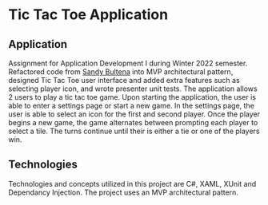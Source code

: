 # Tic Tac Toe Application

## Application
Assignment for Application Development I during Winter 2022 semester. Refactored code from [Sandy Bultena](https://github.com/sandy-bultena "Sandy Bultena GitHub") into MVP architectural pattern, designed Tic Tac Toe user interface and added extra features such as selecting player icon, and wrote presenter unit tests. The application allows 2 users to play a tic tac toe game. Upon starting the application, the user is able to enter a settings page or start a new game. In the settings page, the user is able to select an icon for the first and second player. Once the player begins a new game, the game alternates between prompting each player to select a tile. The turns continue until their is either a tie or one of the players win.

## Technologies
Technologies and concepts utilized in this project are C#, XAML, XUnit and Dependancy Injection. The project uses an MVP architectural pattern.
